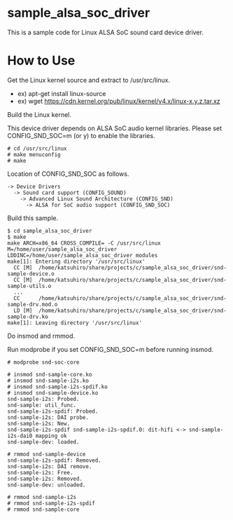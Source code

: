 # sample_alsa_soc_driver

This is a sample code for Linux ALSA SoC sound card device driver.

# How to Use

Get the Linux kernel source and extract to /usr/src/linux.

* ex) apt-get install linux-source
* ex) wget https://cdn.kernel.org/pub/linux/kernel/v4.x/linux-x.y.z.tar.xz

Build the Linux kernel.

This device driver depends on ALSA SoC audio kernel libraries.
Please set CONFIG_SND_SOC=m (or y) to enable the libraries.

    # cd /usr/src/linux
    # make menuconfig
    # make

Location of CONFIG_SND_SOC as follows.

    -> Device Drivers
      -> Sound card support (CONFIG_SOUND)
        -> Advanced Linux Sound Architecture (CONFIG_SND)
          -> ALSA for SoC audio support (CONFIG_SND_SOC)

Build this sample.

    $ cd sample_alsa_soc_driver
    $ make
    make ARCH=x86_64 CROSS_COMPILE= -C /usr/src/linux M=/home/user/sample_alsa_soc_driver LDDINC=/home/user/sample_alsa_soc_driver modules
    make[1]: Entering directory '/usr/src/linux'
      CC [M]  /home/katsuhiro/share/projects/c/sample_alsa_soc_driver/snd-sample-device.o
      CC [M]  /home/katsuhiro/share/projects/c/sample_alsa_soc_driver/snd-sample-utils.o
      ...
      CC      /home/katsuhiro/share/projects/c/sample_alsa_soc_driver/snd-sample-drv.mod.o
      LD [M]  /home/katsuhiro/share/projects/c/sample_alsa_soc_driver/snd-sample-drv.ko
    make[1]: Leaving directory '/usr/src/linux'

Do insmod and rmmod.

Run modprobe if you set CONFIG_SND_SOC=m before running insmod.

    # modprobe snd-soc-core

    # insmod snd-sample-core.ko
    # insmod snd-sample-i2s.ko
    # insmod snd-sample-i2s-spdif.ko
    # insmod snd-sample-device.ko
    snd-sample-i2s: Probed.
    snd-sample: util_func.
    snd-sample-i2s-spdif: Probed.
    snd-sample-i2s: DAI probe.
    snd-sample-i2s: New.
    snd-sample-i2s-spdif snd-sample-i2s-spdif.0: dit-hifi <-> snd-sample-i2s-dai0 mapping ok
    snd-sample-dev: loaded.

    # rmmod snd-sample-device
    snd-sample-i2s-spdif: Removed.
    snd-sample-i2s: DAI remove.
    snd-sample-i2s: Free.
    snd-sample-i2s: Removed.
    snd-sample-dev: unloaded.

    # rmmod snd-sample-i2s
    # rmmod snd-sample-i2s-spdif
    # rmmod snd-sample-core
